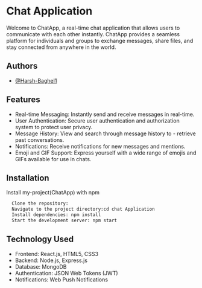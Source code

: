 
# Chat Application

Welcome to ChatApp, a real-time chat application that allows users to communicate with each other instantly. ChatApp provides a seamless platform for individuals and groups to exchange messages, share files, and stay connected from anywhere in the world.


## Authors

- [@Harsh-Baghel1](https://github.com/Harsh-Baghel1)


## Features

- Real-time Messaging: Instantly send and receive messages in real-time.
- User Authentication: Secure user authentication and authorization system to protect user privacy.
- Message History: View and search through message history to - retrieve past conversations.
- Notifications: Receive notifications for new messages and mentions.
- Emoji and GIF Support: Express yourself with a wide range of emojis and GIFs available for use in chats.


## Installation

Install my-project(ChatApp) with npm

```bash
  Clone the repository:
  Navigate to the project directory:cd chat Application
  Install dependencies: npm install
  Start the development server: npm start

```
    
## Technology Used

* Frontend: React.js, HTML5, CSS3
* Backend: Node.js, Express.js
* Database: MongoDB
* Authentication: JSON Web Tokens (JWT)
* Notifications: Web Push Notifications
